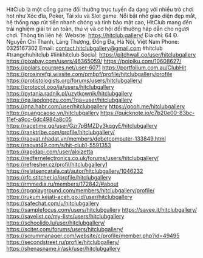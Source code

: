 HitClub là một cổng game đổi thưởng trực tuyến đa dạng với nhiều trò chơi hot như Xóc đĩa, Poker, Tài xỉu và Slot game. Nổi bật nhờ giao diện đẹp mắt, hệ thống nạp rút tiền nhanh chóng và tính bảo mật cao, HitClub mang đến trải nghiệm giải trí an toàn, thú vị và cơ hội đổi thưởng hấp dẫn cho người chơi.
Thông tin liên hệ:
Website: https://hitclub.gallery/
Địa chỉ: 64 Đ. Nguyễn Chí Thanh, Láng Thượng, Đống Đa, Hà Nội, Việt Nam
Phone: 0325167302
Email: contact.hitclubgallery@gmail.com
#hitclub #trangchuhitclub #linkhitclub
Social:
https://pitchwall.co/user/hitclubgallery
https://pixabay.com/users/46365059/
https://poipiku.com/10608627/
https://polars.pourpres.net/user-6071
https://portfolium.com.au/ClubHit
https://prosinrefgi.wixsite.com/pmbpf/profile/hitclubgallery/profile
https://protistologists.org/forums/users/hitclubgallery/
https://protocol.ooo/ja/users/hitclubgallery
https://pytania.radnik.pl/uzytkownik/hitclubgallery
https://qa.laodongzu.com/?qa=user/hitclubgallery
https://qna.habr.com/user/hitclubgallery
https://qooh.me/hitclubgallery
https://quangcaoso.vn/hitclubgallery
https://quicknote.io/c7b20e00-83bc-11ef-a9cc-6dc4984a8c05
https://racetime.gg/user/Gzr7pBMZDy3kqgyE/hitclubgallery
https://ranktribe.com/profile/hitclubgallery/
https://raovat.nhadat.vn/members/debetcomputer-133849.html
https://raovat49.com/s/hit-club1-5591353
https://rapidapi.com/user/aloizetta
https://redfernelectronics.co.uk/forums/users/hitclubgallery/
https://refresher.cz/profil/hitclubgallery1
https://relatsencatala.cat/autor/hitclubgallery/1046232
https://rfc.stitcher.io/profile/hitclubgallery
https://rmmedia.ru/members/172842/#about
https://rpgplayground.com/members/hitclubgallery/profile/
https://rukum.kejati-aceh.go.id/user/hitclubgallery
https://safechat.com/u/hitclubgallery
https://samplefocus.com/users/hitclubgallery
https://savee.it/hitclubgallery/
https://savelist.co/my-lists/users/hitclubgallery
https://schoolido.lu/user/hitclubgallery/
https://sciter.com/forums/users/hitclubgallery/
https://scrummanager.com/website/c/profile/member.php?id=49495
https://secondstreet.ru/profile/hitclubgallery/
https://shenasname.ir/ask/user/hitclubgallery






